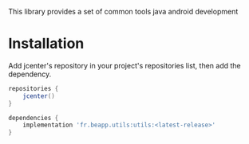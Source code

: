 This library provides a set of common tools java android development

# Installation

Add jcenter's repository in your project's repositories list, then add the dependency.

```groovy
repositories {
    jcenter()
}

dependencies {
    implementation 'fr.beapp.utils:utils:<latest-release>'
}
```